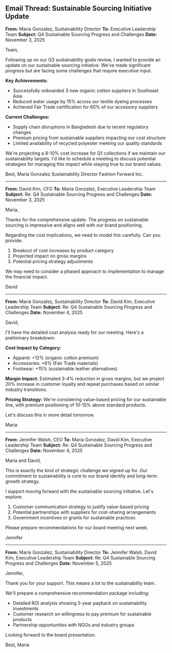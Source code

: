 ## Email Thread: Sustainable Sourcing Initiative Update

**From:** Maria Gonzalez, Sustainability Director
**To:** Executive Leadership Team
**Subject:** Q4 Sustainable Sourcing Progress and Challenges
**Date:** November 3, 2025

Team,

Following up on our Q3 sustainability goals review, I wanted to provide an update on our sustainable sourcing initiative. We've made significant progress but are facing some challenges that require executive input.

**Key Achievements:**
- Successfully onboarded 3 new organic cotton suppliers in Southeast Asia
- Reduced water usage by 15% across our textile dyeing processes
- Achieved Fair Trade certification for 60% of our accessory suppliers

**Current Challenges:**
- Supply chain disruptions in Bangladesh due to recent regulatory changes
- Premium pricing from sustainable suppliers impacting our cost structure
- Limited availability of recycled polyester meeting our quality standards

We're projecting a 8-10% cost increase for Q1 collections if we maintain our sustainability targets. I'd like to schedule a meeting to discuss potential strategies for managing this impact while staying true to our brand values.

Best,
Maria Gonzalez
Sustainability Director
Fashion Forward Inc.

---

**From:** David Kim, CFO
**To:** Maria Gonzalez, Executive Leadership Team
**Subject:** Re: Q4 Sustainable Sourcing Progress and Challenges
**Date:** November 3, 2025

Maria,

Thanks for the comprehensive update. The progress on sustainable sourcing is impressive and aligns well with our brand positioning.

Regarding the cost implications, we need to model this carefully. Can you provide:
1. Breakout of cost increases by product category
2. Projected impact on gross margins
3. Potential pricing strategy adjustments

We may need to consider a phased approach to implementation to manage the financial impact.

David

---

**From:** Maria Gonzalez, Sustainability Director
**To:** David Kim, Executive Leadership Team
**Subject:** Re: Q4 Sustainable Sourcing Progress and Challenges
**Date:** November 4, 2025

David,

I'll have the detailed cost analysis ready for our meeting. Here's a preliminary breakdown:

**Cost Impact by Category:**
- Apparel: +12% (organic cotton premium)
- Accessories: +6% (Fair Trade materials)
- Footwear: +15% (sustainable leather alternatives)

**Margin Impact:** Estimated 3-4% reduction in gross margins, but we project 20% increase in customer loyalty and repeat purchases based on similar industry transitions.

**Pricing Strategy:** We're considering value-based pricing for our sustainable line, with premium positioning of 10-15% above standard products.

Let's discuss this in more detail tomorrow.

Maria

---

**From:** Jennifer Walsh, CEO
**To:** Maria Gonzalez, David Kim, Executive Leadership Team
**Subject:** Re: Q4 Sustainable Sourcing Progress and Challenges
**Date:** November 4, 2025

Maria and David,

This is exactly the kind of strategic challenge we signed up for. Our commitment to sustainability is core to our brand identity and long-term growth strategy.

I support moving forward with the sustainable sourcing initiative. Let's explore:
1. Customer communication strategy to justify value-based pricing
2. Potential partnerships with suppliers for cost-sharing arrangements
3. Government incentives or grants for sustainable practices

Please prepare recommendations for our board meeting next week.

Jennifer

---

**From:** Maria Gonzalez, Sustainability Director
**To:** Jennifer Walsh, David Kim, Executive Leadership Team
**Subject:** Re: Q4 Sustainable Sourcing Progress and Challenges
**Date:** November 5, 2025

Jennifer,

Thank you for your support. This means a lot to the sustainability team.

We'll prepare a comprehensive recommendation package including:
- Detailed ROI analysis showing 5-year payback on sustainability investments
- Customer research on willingness to pay premium for sustainable products
- Partnership opportunities with NGOs and industry groups

Looking forward to the board presentation.

Best,
Maria
